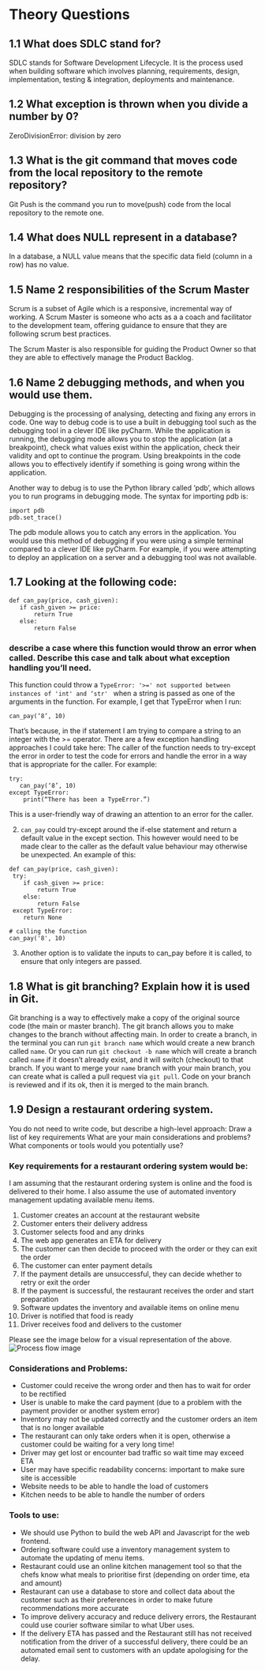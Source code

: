 # Theory Questions

## 1.1 What does SDLC stand for?
SDLC stands for Software Development Lifecycle. It is the process used when building software which involves planning, requirements, design, implementation, testing & integration, deployments and maintenance.

## 1.2 What exception is thrown when you divide a number by 0?
ZeroDivisionError: division by zero

## 1.3 What is the git command that moves code from the local repository to the remote repository? 

Git Push is the command you run to move(push) code from the local repository to the remote one.

## 1.4 What does NULL represent in a database? 
In a database, a NULL value means that the specific data field (column in a row) has no value.

## 1.5 Name 2 responsibilities of the Scrum Master 
Scrum is a subset of Agile which is a responsive, incremental way of working. A Scrum Master is someone who acts as a a coach and facilitator to the development team, offering guidance to ensure that they are following scrum best practices.

The Scrum Master is also responsible for guiding the Product Owner so that they are able to effectively manage the Product Backlog.

## 1.6 Name 2 debugging methods, and when you would use them.

Debugging is the processing of analysing, detecting and fixing any errors in code. 
One way to debug code is to use a built in debugging tool such as the debugging tool in a clever IDE like pyCharm. While the application is running,  the debugging mode allows you to stop the application (at a breakpoint), check what values exist within the application, check their validity and opt to continue the program. Using breakpoints in the code allows you to effectively identify if something is going wrong within the application.

Another way to debug is to use the Python library called ‘pdb’, which allows you to run programs in debugging mode. The syntax for importing pdb is:

```
import pdb
pdb.set_trace()
```

The pdb module allows you to catch any errors in the application. You would use this method of debugging if you were using a simple terminal compared to a clever IDE like pyCharm. For example, if you were attempting to deploy an application on a server and a debugging tool was not available.

## 1.7 Looking at the following code:

```
def can_pay(price, cash_given):
   if cash_given >= price:
       return True
   else:
       return False
```

### describe a case where this function would throw an error when called. Describe this case and talk about what exception handling you’ll need. 

This function could throw a ```TypeError: '>=' not supported between instances of 'int' and ‘str' ``` when a string is passed as one of the arguments in the function. For example, I get that TypeError when I run:
```
can_pay(‘8’, 10)
```
That’s because, in the if statement I am trying to compare a string to an integer with the >= operator.
There are a few exception handling approaches I could take here:
The caller of the function needs to try-except the error in order to test the code for errors and handle the error in a way that is appropriate for the caller. For example:

```
try:
   can_pay(‘8’, 10)
except TypeError:
    print(“There has been a TypeError.”)
```
This is a user-friendly way of drawing an attention to an error for the caller.

2. `can_pay` could try-except around the if-else statement and return a default value in the except section. This however would need to be made clear to the caller as the default value behaviour may otherwise be unexpected. An example of this:

```
def can_pay(price, cash_given):
 try:
    if cash_given >= price:
        return True
    else:
        return False
 except TypeError:
    return None
    
# calling the function
can_pay('8', 10)
```

3. Another option is to validate the inputs to can_pay before it is called, to ensure that only integers are passed.

## 1.8 What is git branching? Explain how it is used in Git. 
 
Git branching is a way to effectively make a copy of the original source code (the main or master branch). The git branch allows you to make changes to the branch without affecting main.
In order to create a branch, in the terminal you can run `git branch name` which would create a new branch called `name`. Or you can run `git checkout -b name` which will create a branch called `name` if it doesn’t already exist, and it will switch (checkout) to that branch. 
If you want to merge your `name` branch with your main branch, you can create what is called a pull request via `git pull`. Code on your branch is reviewed and if its ok, then it is merged to the main branch.


## 1.9 Design a restaurant ordering system. 
You do not need to write code, but describe a high-level approach: 
Draw a list of key requirements
What are your main considerations and problems?
What components or tools would you potentially use? 


### Key requirements for a restaurant ordering system would be:
I am assuming that the restaurant ordering system is online and the food is delivered to their home. I also assume the use of automated inventory management updating available menu items.

1. Customer creates an account at the restaurant website
2. Customer enters their delivery address
3. Customer selects food and any drinks
4. The web app generates an ETA for delivery
5. The customer can then decide to proceed with the order or they can exit the order
6. The customer can enter payment details
7. If the payment details are unsuccessful, they can decide whether to retry or exit the order
8. If the payment is successful, the restaurant receives the order and start preparation
9. Software updates the inventory and available items on online menu
10. Driver is notified that food is ready
11. Driver receives food and delivers to the customer

Please see the image below for a visual representation of the above.
![Process flow image](restaurant_process_flow.png) 
### Considerations and Problems:
- Customer could receive the wrong order and then has to wait for order to be rectified
- User is unable to make the card payment (due to a problem with the payment provider or another system error)
- Inventory may not be updated correctly and the customer orders an item that is no longer available
- The restaurant can only take orders when it is open, otherwise a customer could be waiting for a very long time!
- Driver may get lost or encounter bad traffic so wait time may exceed ETA
- User may have specific readability concerns: important to make sure site is accessible
- Website needs to be able to handle the load of customers
- Kitchen needs to be able to handle the number of orders


### Tools to use:
- We should use Python to build the web API and Javascript for the web frontend.
- Ordering software could use a inventory management system to automate the updating of menu items.
- Restaurant could use an online kitchen management tool so that the chefs know what meals to prioritise first (depending on order time, eta and amount)
- Restaurant can use a database to store and collect data about the customer such as their preferences in order to make future recommendations more accurate
- To improve delivery accuracy and reduce delivery errors, the Restaurant could use courier software similar to what Uber uses.
- If the delivery ETA has passed and the Restaurant still has not received notification from the driver of a successful delivery, there could be an automated email sent to customers with an update apologising for the delay.